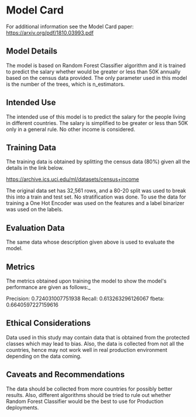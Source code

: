 # Model Card

For additional information see the Model Card paper: https://arxiv.org/pdf/1810.03993.pdf

## Model Details

The model is based on Random Forest Classifier algorithm and it is trained to predict the salary whether would be greater or less than 50K annually based on the census data provided.
The only parameter used in this model is the number of the trees, which is n_estimators.

## Intended Use
The intended use of this model is to predict the salary for the people living in different countries. The salary is simplified to be greater or less than 50K only in a general rule. No other income is considered.

## Training Data

The training data is obtained by splitting the census data (80%) given all the details in the link below.

https://archive.ics.uci.edu/ml/datasets/census+income

The original data set has 32,561 rows, and a 80-20 split was used to break this into a train and test set. No stratification was done. To use the data for training a One Hot Encoder was used on the features and a label binarizer was used on the labels.

## Evaluation Data
The same data whose description given above is used to evaluate the model.

## Metrics
The metrics obtained upon training the model to show the model's performance are given as follows:_

Precision:  0.724031007751938
Recall:  0.613263296126067
fbeta:  0.6640597227159616



## Ethical Considerations

Data used in this study may contain data that is obtained from the protected classes which may lead to bias. Also, the data is collected from not all the countries, hence may not work well in real production environment depending on the data coming.

## Caveats and Recommendations
The data should be collected from more countries for possibly better results. Also, different algorithms should be tried to rule out whether Random Forest Classifier would be the best to use for Production deployments.
